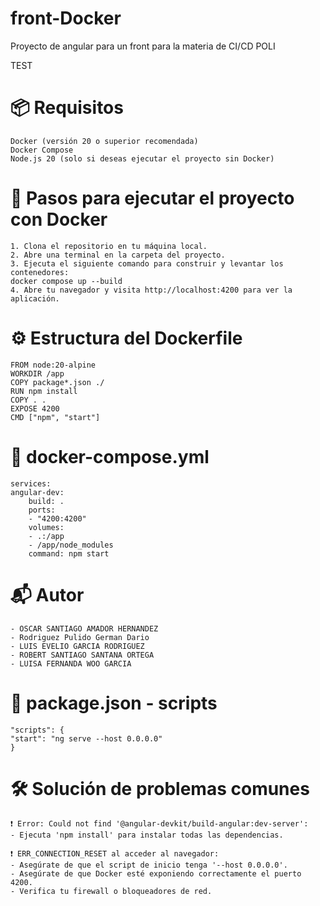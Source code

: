 # front-Docker

Proyecto de angular para un front para la materia de CI/CD POLI

TEST

# 📦 Requisitos
    Docker (versión 20 o superior recomendada)
    Docker Compose
    Node.js 20 (solo si deseas ejecutar el proyecto sin Docker)
# 🚀 Pasos para ejecutar el proyecto con Docker
    1. Clona el repositorio en tu máquina local.
    2. Abre una terminal en la carpeta del proyecto.
    3. Ejecuta el siguiente comando para construir y levantar los contenedores:
    docker compose up --build
    4. Abre tu navegador y visita http://localhost:4200 para ver la aplicación.
# ⚙️ Estructura del Dockerfile
    FROM node:20-alpine
    WORKDIR /app
    COPY package*.json ./
    RUN npm install
    COPY . .
    EXPOSE 4200
    CMD ["npm", "start"]
# 📁 docker-compose.yml
    services:
    angular-dev:
        build: .
        ports:
        - "4200:4200"
        volumes:
        - .:/app
        - /app/node_modules
        command: npm start
# 📬 Autor
    - OSCAR SANTIAGO AMADOR HERNANDEZ
    - Rodriguez Pulido German Dario
    - LUIS EVELIO GARCIA RODRIGUEZ
    - ROBERT SANTIAGO SANTANA ORTEGA
    - LUISA FERNANDA WOO GARCIA
    
# 📜 package.json - scripts
    "scripts": {
    "start": "ng serve --host 0.0.0.0"
    }
# 🛠 Solución de problemas comunes
    ❗ Error: Could not find '@angular-devkit/build-angular:dev-server':
    - Ejecuta 'npm install' para instalar todas las dependencias.

    ❗ ERR_CONNECTION_RESET al acceder al navegador:
    - Asegúrate de que el script de inicio tenga '--host 0.0.0.0'.
    - Asegúrate de que Docker esté exponiendo correctamente el puerto 4200.
    - Verifica tu firewall o bloqueadores de red.

